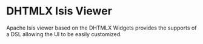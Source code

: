DHTMLX Isis Viewer
==================
Apache Isis viewer based on the DHTMLX Widgets provides the supports of a DSL allowing the UI to be easily customized.
